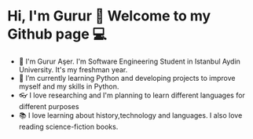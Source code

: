 # Hi, I'm Gurur 🌟 Welcome to my Github page 💻

- 🔭 I'm Gurur Aşer. I'm Software Engineering Student in Istanbul Aydin University. It's my freshman year.
- 🌱 I’m currently learning Python and developing projects to improve myself and my skills in Python.
- 👓 I love researching and I'm planning to learn different languages for different purposes
- 📚 I love learning about history,technology and languages. I also love reading science-fiction books.


